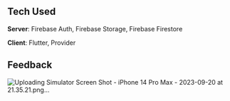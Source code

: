 
## Tech Used
**Server**: Firebase Auth, Firebase Storage, Firebase Firestore

**Client**: Flutter, Provider
    
## Feedback

![Uploading Simulator Screen Shot - iPhone 14 Pro Max - 2023-09-20 at 21.35.21.png…]()
